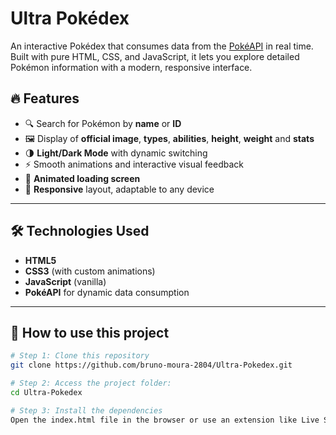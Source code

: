 # Ultra Pokédex

An interactive Pokédex that consumes data from the [PokéAPI](https://pokeapi.co/) in real time. Built with pure HTML, CSS, and JavaScript, it lets you explore detailed Pokémon information with a modern, responsive interface.

## 🔥 Features

- 🔍 Search for Pokémon by **name** or **ID**
- 🖼️ Display of **official image**, **types**, **abilities**, **height**, **weight** and **stats**
- 🌗 **Light/Dark Mode** with dynamic switching
- ⚡ Smooth animations and interactive visual feedback
- 🔄 **Animated loading screen**
- 📱 **Responsive** layout, adaptable to any device

---

## 🛠️ Technologies Used

- **HTML5**
- **CSS3** (with custom animations)
- **JavaScript** (vanilla)
- **PokéAPI** for dynamic data consumption

---

## 📁 How to use this project

```bash
# Step 1: Clone this repository
git clone https://github.com/bruno-moura-2804/Ultra-Pokedex.git

# Step 2: Access the project folder:
cd Ultra-Pokedex

# Step 3: Install the dependencies
Open the index.html file in the browser or use an extension like Live Server in VSCode to facilitate development with automatic reloading.
